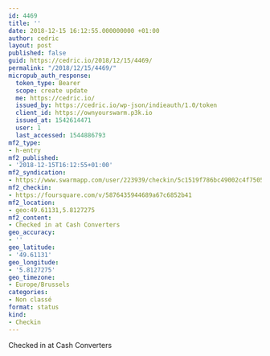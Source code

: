 ```yaml
---
id: 4469
title: ''
date: 2018-12-15 16:12:55.000000000 +01:00
author: cedric
layout: post
published: false
guid: https://cedric.io/2018/12/15/4469/
permalink: "/2018/12/15/4469/"
micropub_auth_response:
  token_type: Bearer
  scope: create update
  me: https://cedric.io/
  issued_by: https://cedric.io/wp-json/indieauth/1.0/token
  client_id: https://ownyourswarm.p3k.io
  issued_at: 1542614471
  user: 1
  last_accessed: 1544886793
mf2_type:
- h-entry
mf2_published:
- '2018-12-15T16:12:55+01:00'
mf2_syndication:
- https://www.swarmapp.com/user/223939/checkin/5c1519f786bc49002c4f7505
mf2_checkin:
- https://foursquare.com/v/5876435944689a67c6852b41
mf2_location:
- geo:49.61131,5.8127275
mf2_content:
- Checked in at Cash Converters
geo_accuracy:
- ''
geo_latitude:
- '49.61131'
geo_longitude:
- '5.8127275'
geo_timezone:
- Europe/Brussels
categories:
- Non classé
format: status
kind:
- Checkin
---
```

Checked in at Cash Converters